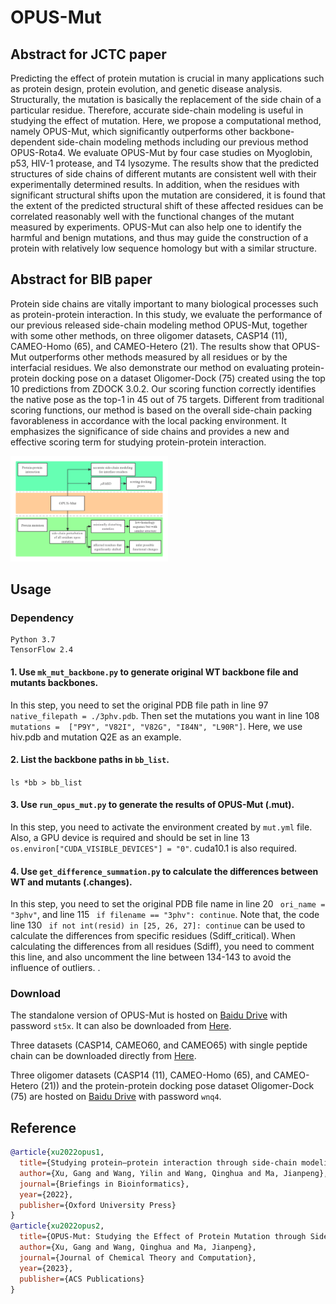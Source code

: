 # OPUS-Mut

## Abstract for JCTC paper
Predicting the effect of protein mutation is crucial in many applications such as protein design, protein evolution, and genetic disease analysis. Structurally, the mutation is basically the replacement of the side chain of a particular residue. Therefore, accurate side-chain modeling is useful in studying the effect of mutation. Here, we propose a computational method, namely OPUS-Mut, which significantly outperforms other backbone-dependent side-chain modeling methods including our previous method OPUS-Rota4. We evaluate OPUS-Mut by four case studies on Myoglobin, p53, HIV-1 protease, and T4 lysozyme. The results show that the predicted structures of side chains of different mutants are consistent well with their experimentally determined results. In addition, when the residues with significant structural shifts upon the mutation are considered, it is found that the extent of the predicted structural shift of these affected residues can be correlated reasonably well with the functional changes of the mutant measured by experiments. OPUS-Mut can also help one to identify the harmful and benign mutations, and thus may guide the construction of a protein with relatively low sequence homology but with a similar structure.

## Abstract for BIB paper
Protein side chains are vitally important to many biological processes such as protein-protein interaction. In this study, we evaluate the performance of our previous released side-chain modeling method OPUS-Mut, together with some other methods, on three oligomer datasets, CASP14 (11), CAMEO-Homo (65), and CAMEO-Hetero (21). The results show that OPUS-Mut outperforms other methods measured by all residues or by the interfacial residues. We also demonstrate our method on evaluating protein-protein docking pose on a dataset Oligomer-Dock (75) created using the top 10 predictions from ZDOCK 3.0.2. Our scoring function correctly identifies the native pose as the top-1 in 45 out of 75 targets. Different from traditional scoring functions, our method is based on the overall side-chain packing favorableness in accordance with the local packing environment. It emphasizes the significance of side chains and provides a new and effective scoring term for studying protein-protein interaction.

<img src="./images/figure.png" width="50%" height="50%"/>

## Usage

### Dependency

```
Python 3.7
TensorFlow 2.4
```

#### 1. Use `mk_mut_backbone.py` to generate original WT backbone file and mutants backbones.

In this step, you need to set the original PDB file path in line 97 `native_filepath = ./3phv.pdb`. Then set the mutations you want in line 108 `mutations =  ["P9Y", "V82I", "V82G", "I84N", "L90R"]`. Here, we use hiv.pdb and mutation Q2E as an example.

#### 2. List the backbone paths in `bb_list`.

`ls *bb > bb_list`

#### 3. Use `run_opus_mut.py` to generate the results of OPUS-Mut (.mut).

In this step, you need to activate the environment created by `mut.yml` file. Also, a GPU device is required and should be set in line 13 ` os.environ["CUDA_VISIBLE_DEVICES"] = "0" `. cuda10.1 is also required.

#### 4. Use `get_difference_summation.py` to calculate the differences between WT and mutants (.changes).

In this step, you need to set the original PDB file name in line 20 ` ori_name = "3phv"`, and line 115 ` if filename == "3phv": continue`. Note that, the code line 130 ` if not int(resid) in [25, 26, 27]: continue` can be used to calculate the differences from specific residues (Sdiff_critical). When calculating the differences from all residues (Sdiff), you need to comment this line, and also uncomment the line between 134-143 to avoid the influence of outliers.
.

### Download

The standalone version of OPUS-Mut is hosted on [Baidu Drive](https://pan.baidu.com/s/1brB2or5aXgFJjCKRdymHlQ) with password `st5x`. It can also be downloaded from [Here](https://drive.google.com/file/d/1ZpFjghkqP5vsIpOk1bYwFyhci7FeNPPD/view?usp=sharing).

Three datasets (CASP14, CAMEO60, and CAMEO65) with single peptide chain can be downloaded directly from [Here](https://github.com/thuxugang/opus_mut/blob/main/opus_mut_datasets.zip).

Three oligomer datasets (CASP14 (11), CAMEO-Homo (65), and CAMEO-Hetero (21)) and the protein-protein docking pose dataset Oligomer-Dock (75) are hosted on [Baidu Drive](https://pan.baidu.com/s/1Esb9_io-XlZMR1UlOXqCMA) with password `wnq4`.


## Reference 
```bibtex
@article{xu2022opus1,
  title={Studying protein–protein interaction through side-chain modeling method OPUS-Mut},
  author={Xu, Gang and Wang, Yilin and Wang, Qinghua and Ma, Jianpeng},
  journal={Briefings in Bioinformatics},
  year={2022},
  publisher={Oxford University Press}
}
@article{xu2022opus2,
  title={OPUS-Mut: Studying the Effect of Protein Mutation through Side-Chain Modeling},
  author={Xu, Gang and Wang, Qinghua and Ma, Jianpeng},
  journal={Journal of Chemical Theory and Computation},
  year={2023},
  publisher={ACS Publications}
}
```
